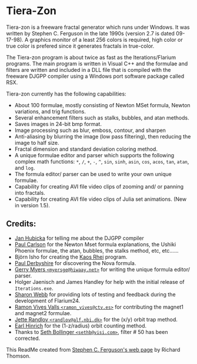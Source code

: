 # Tiera-Zon

Tiera-zon is a freeware fractal generator which runs under Windows.
It was written by Stephen C. Ferguson in the late 1990s (version 2.7
is dated 09-17-98).
A graphics monitor of a least 256 colors is required, high color or
true color is prefered since it generates fractals in true-color.

The Tiera-zon program is about twice as fast as the Iterations/Flarium
programs.  The main program is written in Visual C++ and the formulae
and filters are written and included in a DLL file that is compiled
with the freeware DJGPP compiler using a Windows port software
package called RSX.

Tiera-zon currently has the following capabilities:

- About 100 formulae, mostly consisting of Newton MSet formula, Newton variations, and trig functions.
- Several enhancement filters such as stalks, bubbles, and atan methods.
- Saves images in 24-bit bmp format.
- Image processing such as blur, emboss, contour, and sharpen
- Anti-aliasing by blurring the image (low pass filtering), then reducing the image to half size.
- Fractal dimension and standard deviation coloring method.
- A unique formulae editor and parser which supports the following complex math functions:
  `*`, `/`, `+`, `-`, `^`, `sin`, `sinh`, `asin`, `cos`, `acos`, `tan`, `atan`, and `log`.
- The formula editor/ parser can be used to write your own unique formulae.
- Capability for creating AVI file video clips of zooming and/ or panning into fractals.
- Capability for creating AVI file video clips of Julia set animations. (New in version 1.5).

## Credits:
 
- [Jan Hubicka](http://limax.paru.cas.cz/~hubicka/XaoS/index.html) for telling me about the DJGPP compiler
- [Paul Carlson](http://sprott.physics.wisc.edu/carlson.htm) for the Newton Mset formula explanations, the Ushiki Phoenix formulae, the atan, bubbles, the stalks method, etc, etc......
- Björn Isho for creating the [Kaos Rhei](http://www.b-ischo.horizont-is.net/) program.
- [Paul Derbyshire](http://surf.to/pgd.net) for discovering the Nova formula.
- [Gerry Myers `<myersge@hiwaay.net>`](mailto:myersge@hiwaay.net) for writing the unique formula editor/ parser.
- Holger Jaenisch and James Handley for help with the initial release of `Iterations.exe`.
- [Sharon Webb](http://www.fractalus.com/sharon/) for providing lots of testing and feedback during the development of Flarium24.
- [Ramon Vives Valls `<ramon_vives@ctv.es>`](mailto:Ramon%20Vives%20Valls%20<ramon_vives@ctv.es>) for contributing the magnet1 and magnet2 formulae.
- [Jette Randlov `<randlov@alf.nbi.dk>`](mailto:Jette%20Randlov%20<randlov@alf.nbi.dk>) for the (x/y) orbit trap method.
- [Earl Hinrich](http://computerart.org/fractal.html) for the (1-z/radius) orbit counting method.
- Thanks to [Seth Bollinger `<sethb@visi.com>`](mailto:sethb@visi.com), filter # 50 has been corrected.

This ReadMe created from [Stephen C. Ferguson's web page](https://vchira.com/1998/Tierazon/Tierazon.html) by Richard Thomson.
